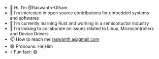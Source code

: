 - 👋 Hi, I’m @Raswanth-Utham
- 👀 I’m interested in open source contributions for embedded systems and softwares
- 🌱 I’m currently learning Rust and working in a semiconuctor industry
- 💞️ I’m looking to collaborate on issues related to Linux, Microcontrollers and Device Drivers
- 📫 How to reach me raswanth.a@gmail.com
- 😄 Pronouns: He|Him
- ⚡ Fun fact: 😄

<!---
Raswanth-Utham/Raswanth-Utham is a ✨ special ✨ repository because its `README.md` (this file) appears on your GitHub profile.
You can click the Preview link to take a look at your changes.
--->
